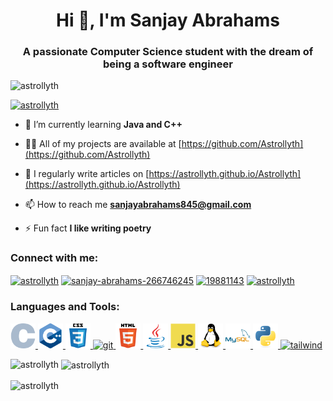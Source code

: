 <h1 align="center">Hi 👋, I'm Sanjay Abrahams</h1>
<h3 align="center">A passionate Computer Science student with the dream of being a software engineer</h3>

<p align="left"> <img src="https://komarev.com/ghpvc/?username=astrollyth&label=Profile%20views&color=0e75b6&style=flat" alt="astrollyth" /> </p>

<p align="left"> <a href="https://github.com/ryo-ma/github-profile-trophy"><img src="https://github-profile-trophy.vercel.app/?username=astrollyth" alt="astrollyth" /></a> </p>

- 🌱 I’m currently learning **Java and C++**

- 👨‍💻 All of my projects are available at [https://github.com/Astrollyth](https://github.com/Astrollyth)

- 📝 I regularly write articles on [https://astrollyth.github.io/Astrollyth](https://astrollyth.github.io/Astrollyth)

- 📫 How to reach me **sanjayabrahams845@gmail.com**

- ⚡ Fun fact **I like writing poetry**

<h3 align="left">Connect with me:</h3>
<p align="left">
<a href="https://dev.to/astrollyth" target="blank"><img align="center" src="https://raw.githubusercontent.com/rahuldkjain/github-profile-readme-generator/master/src/images/icons/Social/devto.svg" alt="astrollyth" height="30" width="40" /></a>
<a href="https://linkedin.com/in/sanjay-abrahams-266746245" target="blank"><img align="center" src="https://raw.githubusercontent.com/rahuldkjain/github-profile-readme-generator/master/src/images/icons/Social/linked-in-alt.svg" alt="sanjay-abrahams-266746245" height="30" width="40" /></a>
<a href="https://stackoverflow.com/users/19881143" target="blank"><img align="center" src="https://raw.githubusercontent.com/rahuldkjain/github-profile-readme-generator/master/src/images/icons/Social/stack-overflow.svg" alt="19881143" height="30" width="40" /></a>
<a href="https://www.leetcode.com/astrollyth" target="blank"><img align="center" src="https://raw.githubusercontent.com/rahuldkjain/github-profile-readme-generator/master/src/images/icons/Social/leet-code.svg" alt="astrollyth" height="30" width="40" /></a>
</p>

<h3 align="left">Languages and Tools:</h3>
<p align="left"> <a href="https://www.cprogramming.com/" target="_blank" rel="noreferrer"> <img src="https://raw.githubusercontent.com/devicons/devicon/master/icons/c/c-original.svg" alt="c" width="40" height="40"/> </a> <a href="https://www.w3schools.com/cpp/" target="_blank" rel="noreferrer"> <img src="https://raw.githubusercontent.com/devicons/devicon/master/icons/cplusplus/cplusplus-original.svg" alt="cplusplus" width="40" height="40"/> </a> <a href="https://www.w3schools.com/css/" target="_blank" rel="noreferrer"> <img src="https://raw.githubusercontent.com/devicons/devicon/master/icons/css3/css3-original-wordmark.svg" alt="css3" width="40" height="40"/> </a> <a href="https://git-scm.com/" target="_blank" rel="noreferrer"> <img src="https://www.vectorlogo.zone/logos/git-scm/git-scm-icon.svg" alt="git" width="40" height="40"/> </a> <a href="https://www.w3.org/html/" target="_blank" rel="noreferrer"> <img src="https://raw.githubusercontent.com/devicons/devicon/master/icons/html5/html5-original-wordmark.svg" alt="html5" width="40" height="40"/> </a> <a href="https://www.java.com" target="_blank" rel="noreferrer"> <img src="https://raw.githubusercontent.com/devicons/devicon/master/icons/java/java-original.svg" alt="java" width="40" height="40"/> </a> <a href="https://developer.mozilla.org/en-US/docs/Web/JavaScript" target="_blank" rel="noreferrer"> <img src="https://raw.githubusercontent.com/devicons/devicon/master/icons/javascript/javascript-original.svg" alt="javascript" width="40" height="40"/> </a> <a href="https://www.linux.org/" target="_blank" rel="noreferrer"> <img src="https://raw.githubusercontent.com/devicons/devicon/master/icons/linux/linux-original.svg" alt="linux" width="40" height="40"/> </a> <a href="https://www.mysql.com/" target="_blank" rel="noreferrer"> <img src="https://raw.githubusercontent.com/devicons/devicon/master/icons/mysql/mysql-original-wordmark.svg" alt="mysql" width="40" height="40"/> </a> <a href="https://www.python.org" target="_blank" rel="noreferrer"> <img src="https://raw.githubusercontent.com/devicons/devicon/master/icons/python/python-original.svg" alt="python" width="40" height="40"/> </a> <a href="https://tailwindcss.com/" target="_blank" rel="noreferrer"> <img src="https://www.vectorlogo.zone/logos/tailwindcss/tailwindcss-icon.svg" alt="tailwind" width="40" height="40"/> </a> </p>

<p><img align="left" src="https://github-readme-stats.vercel.app/api/top-langs?username=astrollyth&show_icons=true&locale=en&layout=compact" alt="astrollyth" /></p>

<p>&nbsp;<img align="center" src="https://github-readme-stats.vercel.app/api?username=astrollyth&show_icons=true&locale=en" alt="astrollyth" /></p>

<p><img align="center" src="https://github-readme-streak-stats.herokuapp.com/?user=astrollyth&" alt="astrollyth" /></p>
